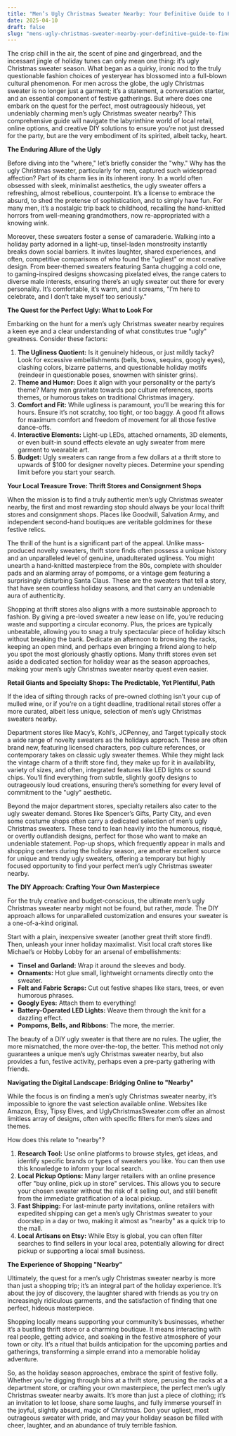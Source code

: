 ```yaml
---
title: "Men’s Ugly Christmas Sweater Nearby: Your Definitive Guide to Finding Festive Folly"
date: 2025-04-10
draft: false
slug: "mens-ugly-christmas-sweater-nearby-your-definitive-guide-to-finding-festive-folly" 
---
```


The crisp chill in the air, the scent of pine and gingerbread, and the incessant jingle of holiday tunes can only mean one thing: it’s ugly Christmas sweater season. What began as a quirky, ironic nod to the truly questionable fashion choices of yesteryear has blossomed into a full-blown cultural phenomenon. For men across the globe, the ugly Christmas sweater is no longer just a garment; it’s a statement, a conversation starter, and an essential component of festive gatherings. But where does one embark on the quest for the perfect, most outrageously hideous, yet undeniably charming men’s ugly Christmas sweater nearby? This comprehensive guide will navigate the labyrinthine world of local retail, online options, and creative DIY solutions to ensure you’re not just dressed for the party, but are the very embodiment of its spirited, albeit tacky, heart.

**The Enduring Allure of the Ugly**

Before diving into the "where," let’s briefly consider the "why." Why has the ugly Christmas sweater, particularly for men, captured such widespread affection? Part of its charm lies in its inherent irony. In a world often obsessed with sleek, minimalist aesthetics, the ugly sweater offers a refreshing, almost rebellious, counterpoint. It’s a license to embrace the absurd, to shed the pretense of sophistication, and to simply have fun. For many men, it’s a nostalgic trip back to childhood, recalling the hand-knitted horrors from well-meaning grandmothers, now re-appropriated with a knowing wink.

Moreover, these sweaters foster a sense of camaraderie. Walking into a holiday party adorned in a light-up, tinsel-laden monstrosity instantly breaks down social barriers. It invites laughter, shared experiences, and often, competitive comparisons of who found the "ugliest" or most creative design. From beer-themed sweaters featuring Santa chugging a cold one, to gaming-inspired designs showcasing pixelated elves, the range caters to diverse male interests, ensuring there’s an ugly sweater out there for every personality. It’s comfortable, it’s warm, and it screams, "I’m here to celebrate, and I don’t take myself too seriously."

**The Quest for the Perfect Ugly: What to Look For**

Embarking on the hunt for a men’s ugly Christmas sweater nearby requires a keen eye and a clear understanding of what constitutes true "ugly" greatness. Consider these factors:

1. **The Ugliness Quotient:** Is it genuinely hideous, or just mildly tacky? Look for excessive embellishments (bells, bows, sequins, googly eyes), clashing colors, bizarre patterns, and questionable holiday motifs (reindeer in questionable poses, snowmen with sinister grins).
2. **Theme and Humor:** Does it align with your personality or the party’s theme? Many men gravitate towards pop culture references, sports themes, or humorous takes on traditional Christmas imagery.
3. **Comfort and Fit:** While ugliness is paramount, you’ll be wearing this for hours. Ensure it’s not scratchy, too tight, or too baggy. A good fit allows for maximum comfort and freedom of movement for all those festive dance-offs.
4. **Interactive Elements:** Light-up LEDs, attached ornaments, 3D elements, or even built-in sound effects elevate an ugly sweater from mere garment to wearable art.
5. **Budget:** Ugly sweaters can range from a few dollars at a thrift store to upwards of $100 for designer novelty pieces. Determine your spending limit before you start your search.

**Your Local Treasure Trove: Thrift Stores and Consignment Shops**

When the mission is to find a truly authentic men’s ugly Christmas sweater nearby, the first and most rewarding stop should always be your local thrift stores and consignment shops. Places like Goodwill, Salvation Army, and independent second-hand boutiques are veritable goldmines for these festive relics.

The thrill of the hunt is a significant part of the appeal. Unlike mass-produced novelty sweaters, thrift store finds often possess a unique history and an unparalleled level of genuine, unadulterated ugliness. You might unearth a hand-knitted masterpiece from the 80s, complete with shoulder pads and an alarming array of pompoms, or a vintage gem featuring a surprisingly disturbing Santa Claus. These are the sweaters that tell a story, that have seen countless holiday seasons, and that carry an undeniable aura of authenticity.

Shopping at thrift stores also aligns with a more sustainable approach to fashion. By giving a pre-loved sweater a new lease on life, you’re reducing waste and supporting a circular economy. Plus, the prices are typically unbeatable, allowing you to snag a truly spectacular piece of holiday kitsch without breaking the bank. Dedicate an afternoon to browsing the racks, keeping an open mind, and perhaps even bringing a friend along to help you spot the most gloriously ghastly options. Many thrift stores even set aside a dedicated section for holiday wear as the season approaches, making your men’s ugly Christmas sweater nearby quest even easier.

**Retail Giants and Specialty Shops: The Predictable, Yet Plentiful, Path**

If the idea of sifting through racks of pre-owned clothing isn’t your cup of mulled wine, or if you’re on a tight deadline, traditional retail stores offer a more curated, albeit less unique, selection of men’s ugly Christmas sweaters nearby.

Department stores like Macy’s, Kohl’s, JCPenney, and Target typically stock a wide range of novelty sweaters as the holidays approach. These are often brand new, featuring licensed characters, pop culture references, or contemporary takes on classic ugly sweater themes. While they might lack the vintage charm of a thrift store find, they make up for it in availability, variety of sizes, and often, integrated features like LED lights or sound chips. You’ll find everything from subtle, slightly goofy designs to outrageously loud creations, ensuring there’s something for every level of commitment to the "ugly" aesthetic.

Beyond the major department stores, specialty retailers also cater to the ugly sweater demand. Stores like Spencer’s Gifts, Party City, and even some costume shops often carry a dedicated selection of men’s ugly Christmas sweaters. These tend to lean heavily into the humorous, risqué, or overtly outlandish designs, perfect for those who want to make an undeniable statement. Pop-up shops, which frequently appear in malls and shopping centers during the holiday season, are another excellent source for unique and trendy ugly sweaters, offering a temporary but highly focused opportunity to find your perfect men’s ugly Christmas sweater nearby.

**The DIY Approach: Crafting Your Own Masterpiece**

For the truly creative and budget-conscious, the ultimate men’s ugly Christmas sweater nearby might not be found, but rather, *made*. The DIY approach allows for unparalleled customization and ensures your sweater is a one-of-a-kind original.

Start with a plain, inexpensive sweater (another great thrift store find!). Then, unleash your inner holiday maximalist. Visit local craft stores like Michael’s or Hobby Lobby for an arsenal of embellishments:

* **Tinsel and Garland:** Wrap it around the sleeves and body.
* **Ornaments:** Hot glue small, lightweight ornaments directly onto the sweater.
* **Felt and Fabric Scraps:** Cut out festive shapes like stars, trees, or even humorous phrases.
* **Googly Eyes:** Attach them to everything!
* **Battery-Operated LED Lights:** Weave them through the knit for a dazzling effect.
* **Pompoms, Bells, and Ribbons:** The more, the merrier.

The beauty of a DIY ugly sweater is that there are no rules. The uglier, the more mismatched, the more over-the-top, the better. This method not only guarantees a unique men’s ugly Christmas sweater nearby, but also provides a fun, festive activity, perhaps even a pre-party gathering with friends.

**Navigating the Digital Landscape: Bridging Online to "Nearby"**

While the focus is on finding a men’s ugly Christmas sweater nearby, it’s impossible to ignore the vast selection available online. Websites like Amazon, Etsy, Tipsy Elves, and UglyChristmasSweater.com offer an almost limitless array of designs, often with specific filters for men’s sizes and themes.

How does this relate to "nearby"?

1. **Research Tool:** Use online platforms to browse styles, get ideas, and identify specific brands or types of sweaters you like. You can then use this knowledge to inform your local search.
2. **Local Pickup Options:** Many larger retailers with an online presence offer "buy online, pick up in store" services. This allows you to secure your chosen sweater without the risk of it selling out, and still benefit from the immediate gratification of a local pickup.
3. **Fast Shipping:** For last-minute party invitations, online retailers with expedited shipping can get a men’s ugly Christmas sweater to your doorstep in a day or two, making it almost as "nearby" as a quick trip to the mall.
4. **Local Artisans on Etsy:** While Etsy is global, you can often filter searches to find sellers in your local area, potentially allowing for direct pickup or supporting a local small business.

**The Experience of Shopping "Nearby"**

Ultimately, the quest for a men’s ugly Christmas sweater nearby is more than just a shopping trip; it’s an integral part of the holiday experience. It’s about the joy of discovery, the laughter shared with friends as you try on increasingly ridiculous garments, and the satisfaction of finding that one perfect, hideous masterpiece.

Shopping locally means supporting your community’s businesses, whether it’s a bustling thrift store or a charming boutique. It means interacting with real people, getting advice, and soaking in the festive atmosphere of your town or city. It’s a ritual that builds anticipation for the upcoming parties and gatherings, transforming a simple errand into a memorable holiday adventure.

So, as the holiday season approaches, embrace the spirit of festive folly. Whether you’re digging through bins at a thrift store, perusing the racks at a department store, or crafting your own masterpiece, the perfect men’s ugly Christmas sweater nearby awaits. It’s more than just a piece of clothing; it’s an invitation to let loose, share some laughs, and fully immerse yourself in the joyful, slightly absurd, magic of Christmas. Don your ugliest, most outrageous sweater with pride, and may your holiday season be filled with cheer, laughter, and an abundance of truly terrible fashion.